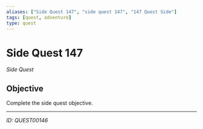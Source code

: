 ```yaml
---
aliases: ["Side Quest 147", "side quest 147", "147 Quest Side"]
tags: [quest, adventure]
type: quest
---
```


# Side Quest 147

*Side Quest*

## Objective
Complete the side quest objective.

---
*ID: QUEST00146*
